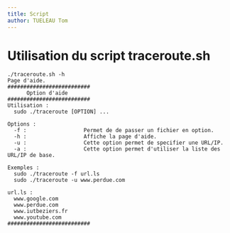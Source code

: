 ```yaml
---
title: Script 
author: TUELEAU Tom
---
```


# Utilisation du script traceroute.sh 

    ./traceroute.sh -h
    Page d'aide.
    ##########################
          Option d'aide
    ##########################
    Utilisation :
      sudo ./traceroute [OPTION] ...

    Options :
      -f :                  Permet de de passer un fichier en option.
      -h :                  Affiche la page d'aide.
      -u :                  Cette option permet de specifier une URL/IP.
      -a :                  Cette option permet d'utiliser la liste des URL/IP de base.

    Exemples :
      sudo ./traceroute -f url.ls
      sudo ./traceroute -u www.perdue.com

    url.ls :
      www.google.com
      www.perdue.com
      www.iutbeziers.fr
      www.youtube.com
    ##########################



